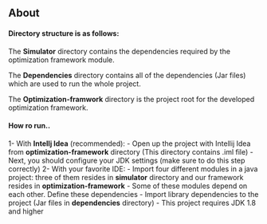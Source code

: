 ## About
#### Directory structure is as follows:

The **Simulator** directory contains the dependencies required by the optimization framework module.

The **Dependencies** directory contains all of the dependencies (Jar files) which are used to run the whole project.

The **Optimization-framwork** directory is the project root for the developed optimization framework.

#### How ro run..
1- With **Intellj Idea** (recommended):
    - Open up the project with Intellij Idea from  **optimization-framework** directory (This directory contains .iml file)
    - Next, you should configure your JDK settings (make sure to do this step correctly)
2- With your favorite IDE: 
    - Import four different modules in a java project: three of them resides in **simulator** directory and our framework resides in **optimization-framework**
    - Some of these modules depend on each other. Define these dependencies
    - Import library dependencies to the project (Jar files in **dependencies** directory)
    - This project requires JDK 1.8 and higher
